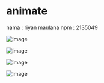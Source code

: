 # animate

nama : riyan maulana
npm : 2135049

![image](https://user-images.githubusercontent.com/100106896/191463624-4959fa40-01de-41ed-b231-1dbc9ede8f7b.png)

![image](https://user-images.githubusercontent.com/100106896/191463684-091a4e48-07e6-4545-bf67-8b90374f2806.png)

![image](https://user-images.githubusercontent.com/100106896/191463759-735fc3bc-e6ed-4f39-ae17-0c788440349d.png)

![image](https://user-images.githubusercontent.com/100106896/191463818-8d1b0865-ce04-4940-82a5-ec3690cbe0cf.png)
